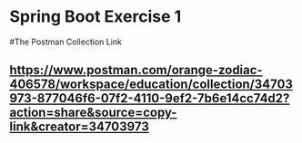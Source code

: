 # Spring Boot Exercise 1

#The Postman Collection Link

## https://www.postman.com/orange-zodiac-406578/workspace/education/collection/34703973-877046f6-07f2-4110-9ef2-7b6e14cc74d2?action=share&source=copy-link&creator=34703973
